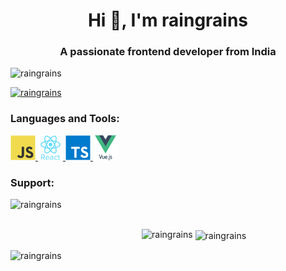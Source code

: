 <!-- ### Hi there 👋
![](http://antzuhl.cn:4000/get/@antzuhl.readme) -->

<!--
**raingrains/raingrains** is a ✨ _special_ ✨ repository because its `README.md` (this file) appears on your GitHub profile.

Here are some ideas to get you started:

- 🔭 I’m currently working on ...
- 🌱 I’m currently learning ...
- 👯 I’m looking to collaborate on ...
- 🤔 I’m looking for help with ...
- 💬 Ask me about ...
- 📫 How to reach me: ...
- 😄 Pronouns: ...
- ⚡ Fun fact: ...
-->

<!-- this is my github home page

![info](https://github-readme-stats.vercel.app/api?username=raingrains&show_icons=true&count_private=true&hide=prs&theme=default_repocard) -->


<h1 align="center">Hi 👋, I'm raingrains</h1>
<h3 align="center">A passionate frontend developer from India</h3>

<p align="left"> <img src="https://komarev.com/ghpvc/?username=raingrains&label=Profile%20views&color=0e75b6&style=flat" alt="raingrains" /> </p>

<p align="left"> <a href="https://github.com/ryo-ma/github-profile-trophy"><img src="https://github-profile-trophy.vercel.app/?username=raingrains" alt="raingrains" /></a> </p>


<h3 align="left">Languages and Tools:</h3>
<p align="left"> <a href="https://developer.mozilla.org/en-US/docs/Web/JavaScript" target="_blank"> <img src="https://raw.githubusercontent.com/devicons/devicon/master/icons/javascript/javascript-original.svg" alt="javascript" width="40" height="40"/> </a> <a href="https://reactjs.org/" target="_blank"> <img src="https://raw.githubusercontent.com/devicons/devicon/master/icons/react/react-original-wordmark.svg" alt="react" width="40" height="40"/> </a> <a href="https://www.typescriptlang.org/" target="_blank"> <img src="https://raw.githubusercontent.com/devicons/devicon/master/icons/typescript/typescript-original.svg" alt="typescript" width="40" height="40"/> </a> <a href="https://vuejs.org/" target="_blank"> <img src="https://raw.githubusercontent.com/devicons/devicon/master/icons/vuejs/vuejs-original-wordmark.svg" alt="vuejs" width="40" height="40"/> </a> </p>

<h3 align="left">Support:</h3>
<p><a href="https://www.buymeacoffee.com/raingrains"> <img align="left" src="https://cdn.buymeacoffee.com/buttons/v2/default-yellow.png" height="50" width="210" alt="raingrains" /></a></p><br><br>

<p><img align="left" src="https://github-readme-stats.vercel.app/api/top-langs?username=raingrains&show_icons=true&locale=en&layout=compact" alt="raingrains" /></p>

<p>&nbsp;<img align="center" src="https://github-readme-stats.vercel.app/api?username=raingrains&show_icons=true&locale=en" alt="raingrains" /></p>

<p><img align="center" src="https://github-readme-streak-stats.herokuapp.com/?user=raingrains&" alt="raingrains" /></p>
